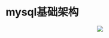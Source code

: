 # mysql基础架构

<p align='center'>
<img src='https://github.com/w1991668899/blog/blob/master/image/mysql/mysql%E5%9F%BA%E6%9C%AC%E6%9E%B6%E6%9E%84.jpg'>
</p>